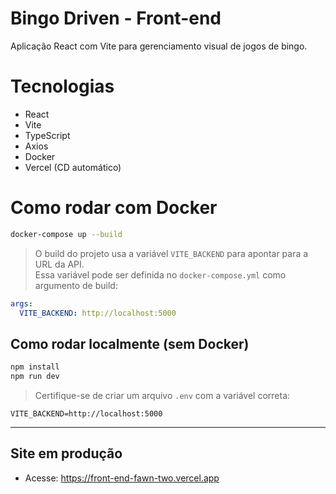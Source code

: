 # Bingo Driven - Front-end

Aplicação React com Vite para gerenciamento visual de jogos de bingo.

# Tecnologias

- React
- Vite
- TypeScript
- Axios
- Docker
- Vercel (CD automático)

# Como rodar com Docker

```bash
docker-compose up --build
```

> O build do projeto usa a variável `VITE_BACKEND` para apontar para a URL da API.  
> Essa variável pode ser definida no `docker-compose.yml` como argumento de build:

```yaml
args:
  VITE_BACKEND: http://localhost:5000
```

## Como rodar localmente (sem Docker)

```bash
npm install
npm run dev
```

> Certifique-se de criar um arquivo `.env` com a variável correta:

```env
VITE_BACKEND=http://localhost:5000
```

---

## Site em produção

- Acesse: https://front-end-fawn-two.vercel.app

